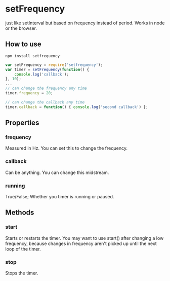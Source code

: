 # setFrequency
just like setInterval but based on frequency instead of period.  Works in node or the browser.
## How to use
```
npm install setfrequency
```

```js
var setFrequency = require('setfrequency');
var timer = setFrequency(function() {
    console.log('callback');
}, 10);
...
// can change the frequency any time
timer.frequency = 20;

// can change the callback any time
timer.callback = function() { console.log('second callback') };
```

## Properties
### frequency
Measured in Hz.  You can set this to change the frequency.
### callback
Can be anything.  You can change this midstream.
### running
True/False; Whether you timer is running or paused.

## Methods
### start
Starts or restarts the timer.  You may want to use start() after changing a low frequency, because changes in frequency aren't picked up until the next loop of the timer.
### stop
Stops the timer.
